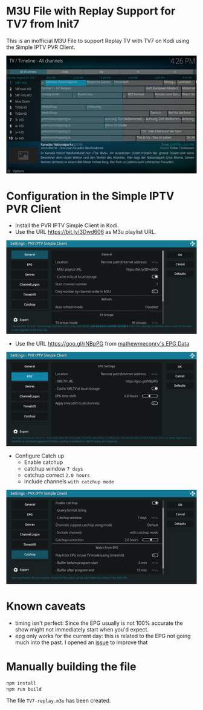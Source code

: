 M3U File with Replay Support for TV7 from Init7
===============================================

This is an inofficial M3U File to support Replay TV with TV7 on Kodi using the Simple IPTV PVR Client.

![replay-demo](./images/replay-demo.png)


# Configuration in the Simple IPTV PVR Client

* Install the PVR IPTV Simple Client in Kodi.
* Use the URL https://bit.ly/3Dwd606 as M3u playlist URL.

![general](./images/general.png)

* Use the URL https://goo.gl/rNBpPG from [mathewmeconry's EPG Data](https://github.com/mathewmeconry/TV7_EPG_Data)

![general](./images/epg.png)

* Configure Catch up
  * Enable catchup
  * catchup window `7 days`
  * catchup correct `2.0 hours`
  * include channels `with catchup mode`

![general](./images/catchup.png)

# Known caveats
* timing isn't perfect: Since the EPG usually is not 100% accurate the show might not immediately start when you'd expect.
* epg only works for the current day: this is related to the EPG not going much into the past. I opened an [issue](https://github.com/mathewmeconry/TV7_EPG_Data/issues/9) to improve that

# Manually building the file
    npm install
    npm run build

The file `TV7-replay.m3u` has been created.